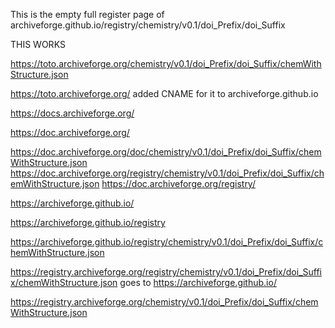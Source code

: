 This is the empty full register page of 
archiveforge.github.io/registry/chemistry/v0.1/doi_Prefix/doi_Suffix


THIS WORKS

https://toto.archiveforge.org/chemistry/v0.1/doi_Prefix/doi_Suffix/chemWithStructure.json

   
https://toto.archiveforge.org/  added CNAME for it to archiveforge.github.io


https://docs.archiveforge.org/ 

https://doc.archiveforge.org/

https://doc.archiveforge.org/doc/chemistry/v0.1/doi_Prefix/doi_Suffix/chemWithStructure.json
https://doc.archiveforge.org/registry/chemistry/v0.1/doi_Prefix/doi_Suffix/chemWithStructure.json
https://doc.archiveforge.org/registry/

https://archiveforge.github.io/

https://archiveforge.github.io/registry

https://archiveforge.github.io/registry/chemistry/v0.1/doi_Prefix/doi_Suffix/chemWithStructure.json

https://registry.archiveforge.org/registry/chemistry/v0.1/doi_Prefix/doi_Suffix/chemWithStructure.json
goes to
https://archiveforge.github.io/

https://registry.archiveforge.org/chemistry/v0.1/doi_Prefix/doi_Suffix/chemWithStructure.json
